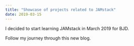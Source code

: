 ```yaml
---
title: "Showcase of projects related to JAMstack"
date: 2019-03-15
---
```


I decided to start learning JAMstack in March 2019 for BJD.

Follow my journey through this new blog.